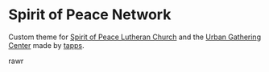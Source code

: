 # Spirit of Peace Network
Custom theme for [Spirit of Peace Lutheran Church](http://spiritofpeacemilw.org) and the [Urban Gathering Center](http://urbangatheringcenter.org) made by [tapps](http://tapps.design). 

rawr
